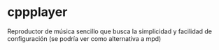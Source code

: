 # cppplayer

Reproductor de música sencillo que busca la simplicidad y facilidad de configuración (se podría ver como alternativa a mpd)
